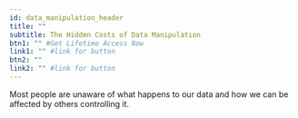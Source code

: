```yaml
---
id: data_manipulation_header
title: ""
subtitle: The Hidden Costs of Data Manipulation
btn1: "" #Get Lifetime Access Now
link1: "" #link for button
btn2: ""
link2: "" #link for button
---
```


Most people are unaware of what happens to our data and how we can be affected by others controlling it.

